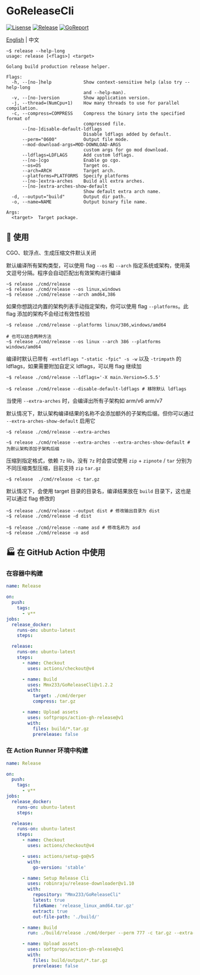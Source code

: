 # GoReleaseCli

[![Lisense](https://img.shields.io/github/license/Mmx233/GoReleaseCli)](https://github.com/Mmx233/GoReleaseCli/blob/main/LICENSE)
[![Release](https://img.shields.io/github/v/release/Mmx233/GoReleaseCli?color=blueviolet&include_prereleases)](https://github.com/Mmx233/GoReleaseCli/releases)
[![GoReport](https://goreportcard.com/badge/github.com/Mmx233/GoReleaseCli)](https://goreportcard.com/report/github.com/Mmx233/GoReleaseCli)

[English](./README.md) | 中文

```shell
~$ release --help-long
usage: release [<flags>] <target>

Golang build production release helper.

Flags:
  -h, --[no-]help            Show context-sensitive help (also try --help-long
                             and --help-man).
  -v, --[no-]version         Show application version.
  -j, --thread=(NumCpu+1)    How many threads to use for parallel compilation.
  -c, --compress=COMPRESS    Compress the binary into the specified format of
                             compressed file.
      --[no-]disable-default-ldflags
                             Disable ldflags added by default.
      --perm="0600"          Output file mode.
      --mod-download-args=MOD-DOWNLOAD-ARGS
                             custom args for go mod download.
      --ldflags=LDFLAGS      Add custom ldflags.
      --[no-]cgo             Enable go cgo.
      --os=OS                Target os.
      --arch=ARCH            Target arch.
      --platforms=PLATFORMS  Specify platforms
      --[no-]extra-arches    Build all extra arches.
      --[no-]extra-arches-show-default
                             Show default extra arch name.
  -d, --output="build"       Output dir path.
  -o, --name=NAME            Output binary file name.

Args:
  <target>  Target package.
```

## :saxophone: 使用

CGO、软浮点、生成压缩文件默认关闭

默认编译所有架构类型，可以使用 flag `--os` 和 `--arch` 指定系统或架构，使用英文逗号分隔。程序会自动匹配出有效架构进行编译

```shell
~$ release ./cmd/release
~$ release ./cmd/release --os linux,windows
~$ release ./cmd/release --arch amd64,386
```

如果你想跳过内置的架构列表手动指定架构，你可以使用 flag `--platforms`。此 flag 添加的架构不会经过有效性校验

```shell
~$ release ./cmd/release --platforms linux/386,windows/amd64

# 也可以结合两种方法
~$ release ./cmd/release --os linux --arch 386 --platforms windows/amd64 
```

编译时默认已带有 `-extldflags "-static -fpic" -s -w` 以及 `-trimpath` 的 ldflags，如果需要附加自定义 ldflags，可以用 flag 继续加

```shell
~$ release ./cmd/release --ldflags='-X main.Version=5.5.5'

~$ release ./cmd/release --disable-default-ldflags # 移除默认 ldflags
```

当使用 `--extra-arches` 时，会编译出所有子架构如 arm/v6 arm/v7

默认情况下，默认架构编译结果的名称不会添加额外的子架构后缀。但你可以通过 `--extra-arches-show-default` 启用它

```shell
~$ release ./cmd/release --extra-arches

~$ release ./cmd/release --extra-arches --extra-arches-show-default # 为默认架构添加子架构后缀
```

压缩到指定格式，依赖 `7z` lib，没有 `7z` 时会尝试使用 `zip` + `zipnote` / `tar` 分别为不同压缩类型压缩，目前支持 `zip` `tar.gz`

```shell
~$ release  ./cmd/release -c tar.gz
```

默认情况下，会使用 target 目录的目录名，编译结果放在 `build` 目录下，这也是可以通过 flag 修改的

```shell
~$ release ./cmd/release --output dist # 修改输出目录为 dist
~$ release ./cmd/release -d dist

~$ release ./cmd/release --name asd # 修改名称为 asd
~$ release ./cmd/release -o asd
```

## :factory: 在 GitHub Action 中使用

### 在容器中构建

```yaml
name: Release

on:
  push:
    tags:
      - v**
jobs:
  release_docker:
    runs-on: ubuntu-latest
    steps:

  release:
    runs-on: ubuntu-latest
    steps:
      - name: Checkout
        uses: actions/checkout@v4

      - name: Build
        uses: Mmx233/GoReleaseCli@v1.2.2
        with:
          target: ./cmd/derper
          compress: tar.gz

      - name: Upload assets
        uses: softprops/action-gh-release@v1
        with:
          files: build/*.tar.gz
          prerelease: false
```

### 在 Action Runner 环境中构建

```yaml
name: Release

on:
  push:
    tags:
      - v**
jobs:
  release_docker:
    runs-on: ubuntu-latest
    steps:

  release:
    runs-on: ubuntu-latest
    steps:
      - name: Checkout
        uses: actions/checkout@v4

      - uses: actions/setup-go@v5
        with:
          go-version: 'stable'

      - name: Setup Release Cli
        uses: robinraju/release-downloader@v1.10
        with:
          repository: "Mmx233/GoReleaseCli"
          latest: true
          fileName: 'release_linux_amd64.tar.gz'
          extract: true
          out-file-path: './build/'

      - name: Build
        run: ./build/release ./cmd/derper --perm 777 -c tar.gz --extra-arches --output build/output

      - name: Upload assets
        uses: softprops/action-gh-release@v1
        with:
          files: build/output/*.tar.gz
          prerelease: false
```